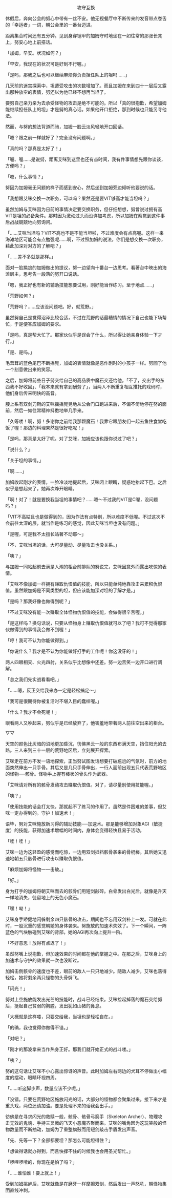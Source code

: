 <p align="center">攻守互换</p>

休假后，奔向公会的努心中带有一丝不安。他无视餐厅中不断传来的发音带点卷舌的「幸运者」一词，朝公会里的一番台迈进。

距离集合时间还有五分钟。见到身穿铠甲的加姆守时地坐在一如往常的那张长凳上，努安心地上前搭话。

「加姆，早安。状况如何？」

「早安，我现在的状况可是好到不行喔。」

「是吗，那我之后也可以继续麻烦你负责担任队上的坦吗……」

几天前的迷宫探索中，坦遭受攻击的次数增加了。而且加姆在来到四十一层后又露出那种放空的表情，努还以为他已经不想再当坦了。

要努自己亲力亲为去承受怪物的攻击是绝不可能的。所以「真的很抱歉，希望加姆能继续担任队上的坦」才是努的真心话。如果他开口拒绝，那到时候也只能另寻他法。

然而，与努的想法背道而驰，加姆一脸云淡风轻地开口回话。

「嗯？跟之前一样就好了？完全没有问题啊。」

「真的吗？那真是太好了！」

「喔、喔……是说努，距离艾咪到这里也还有点时间，我有件事情想先跟你谈谈，方便吗？」

「嗯，什么事情？」

努因为加姆毫无问题的样子而感到安心，然后坐到加姆旁边倾听他要说的话。

「我想跟艾咪交换一次职务，可以吗？果然还是要VIT够高才能当坦吗？」

虽然加姆与艾咪因为日前的事情决定要交换职务，但仔细想想，努曾说过拥有高VIT是坦的必备条件。那时因为激动过头而没详加考虑，所以加姆在察觉到这件事后战战兢兢地向努询问。

「……艾咪当坦吗？VIT不高也不是不能当坦啦，不过难度会有点高喔。这样一来海滩地区可能会有点勉强呢……啊，不过照加姆的说法，你们是想交换一次职务，藉此加深对对方的了解吧？」

「……差不多就是那样。」

面对一脸尴尬的加姆做出的提议，努一边望向十番台一边思考。看著台中映出的海滩层主，思考告一段落的努开口说话。

「嗯，我正好也有新的辅助技能想要试用，刚好能当作练习。至于地点……」

「荒野如何？」

「荒野吗？……应该没问题吧。好，就荒野。」

虽然努自己是觉得沼泽比较合适，不过在荒野的话最糟情的情况下自己也能下场帮忙，于是便答应加姆的要求。

「是吗，真是帮大忙了。那家伙似乎是误会了什么，所以得让她亲身体验一下才行。」

「是、是吗。」

毛茸茸的蓝色尾巴不断摇晃，加姆的表情就像是恶作剧时的小孩子一样。努回了他一个刻意做出来的笑容。

之后，加姆将前些日子努交给自己的高品质中魔石交还给他。「不了，交出手的东西我不好收回」、「我本来就有拿到酬劳了」，当两人不断重复相互推托的戏码时，他们身后传来明快的高音。

腰上系有双剑刀鞘的艾咪摇摇晃晃地从公会门口跑进来后，不偏不倚地停在努的面前，然后一如往常精神抖擞地举几手来。

「久等喽！啊，努！多谢你之前给我那颗魔石！我靠它跟朋友们一起去鱼住食堂吃饭了喔！那边的料理果然是很好吃呢！」

「是吗，那真是太好了呢。对了艾咪，加姆应该也跟你说过了吧？」

「说什么？」

「关于坦的事情。」

「啊……」

加姆收起刚才的表情，一脸冷淡地提起后，艾咪闭上眼睛，疑惑地抬起下巴。之后似乎是想起来了，她再次睁开眼睛。

「啊！对了！就是要换我当坦的事情吧？……嗯～不过我的VIT是C喔，没问题吗？」

「VIT不高姑且也是做得到的，因为作法有点特别，所以难度不低喔。不过这次不会前往太深的层，就当作是练习的感觉，因此艾咪当坦也没有问题。」

「是喔，可是我不太擅长站著不动耶～」

「不，艾咪当坦的话，大可尽量动、尽量攻击也没关系。」

「咦？」

与加姆一同站起前去满是人潮的柜台前排队的努说完，艾咪因意外而露出吃惊的表情。

「艾咪不像加姆一样拥有赚取仇恨值的技能，所以只能单纯地靠攻击来累积仇恨值。虽然跟加姆是不同类型的坦，但应该能加深对坦的了解才是。」

「是吗？那我好像也做得到呢？」

「不过艾咪没有能一次赚取全体怪物仇恨值的技能，会做得很辛苦喔。」

「是这样吗？换句话说，只要从怪物身上赚取仇恨值就可以了吧？我可不觉得那家伙做得到的事情我会做不到喔！」

「哼！我可不认为你能做得到。」

「你说什么？我才是不认为你能做好打手的工作呢！你这没牙的！」

两人四眼相交、火光四射，关系似乎比想像中还差。努一边苦笑一边开口进行调解。

「总之我们先实战看看吧。」

「……嗯，反正交给我来办一定是轻松搞定～」

「我可是很期待你被复活时不堪入目的蠢样喔。」

「什么？我才不会死呢！」

眼看两人又吵起来，努似乎是已经放弃了，他害羞地带著两人前往空出来的柜台。

▽▽

天空的颜色比灰暗的沼地更加昏沉，彷佛黑云一般的东西布满天空，挡住阳光的去路。三人来到三十一层的荒野地区后，立刻展开探索。

艾咪走在前方不发一语地探索，正当努试图发话想要打破尴尬的气氛时，前方的地面突然伸出一只手骨。其后又是几只手骨伸出，一行人面前出现五只代表荒野地区的怪物──骸骨。怪物手上握有棒状的骨头作为武器。

「艾咪请对所有的骸骨发动攻击赚取仇恨值。对了，请尽量别使用技能喔。」

「咦？」

「使用技能的话会打太快，那就起不了练习的作用了。虽然是件困难的差事，但艾咪一定办得到的。守护！加速术！」

语毕，努对艾咪施放新习得的辅助技能──加速术。那是能够增加对象AGI（敏捷度）的技能，获得加速术增幅的时间内，身体会变得轻快且易于活动。

「哇！哇！」

艾咪一边为这轻盈的感觉而吃惊，一边用双剑抵挡骸骨袭来的骨棍棒。其后她又迅速地朝五只骸骨进行攻击以赚取仇恨值。

「麻烦加姆将怪物一一击破。」

「好。」

身为打手的加姆将朝艾咪而去的骸骨们用短剑敲碎。白骨发出白光后，就像是升天一样地消失，徒留地上的无色小魔石。

「嘿！呦！」

艾咪身手矫健地闪躲剩余四只骸骨的攻击，期间也不忘用双剑补上一发。可就在此时，一股沉重的感觉朝她的身体袭来。努施放的加速术失效了。下一个瞬间，一阵蓝色的气块触碰到艾咪的背部，她的AGI再次向上提升一阶。

「不好意思！放得有点迟了！」

虽然努嘴上说抱歉，但加速效果的时间都在他的掌握之中。在那之后，艾咪身上的加速术与守护的效果就一次也没断过。

加姆击倒骸骨的速度也不差，眼前的敌人一只只地减少。随敌人减少，艾咪也落得轻松，她将剩余两只怪物的头骨劈飞。

「闪光！」

努对上空施放能发出光芒的技能时，战斗已经结束。艾咪捡起掉落的魔石交给努后，挺起自己贫弱的胸膛，发出犹如山猪的鼻息。

「大概就是这样喽，只要交给我，当坦也是轻松自在。」

「的确，我也觉得你做得不错。」

「对吧？」

「刚才的那波拿来当作热身正好。那我们就开始正式的战斗喽。」

「咦？」

努的这句话让艾咪不小心露出惊讶的声音。此时加姆左右两边的犬耳不停做出小幅度的摆动，眼睛环视四周。

「……听这脚步声，数量应该不少呢。」

「没错。只要在荒野地区施放闪光的话，大部分的怪物都会聚集过来。接下来才是重头戏，两位还请加油。要是处理不来的话我会出手。」

彷佛是在寻求闪光的救赎一般，骸骨、骸骨弓箭手（Skeleton Archer）、物理攻击无效的鬼魂、手持三叉戟的飞天小恶魔齐聚而来。艾咪的嘴角因为这玩笑般的怪物数量而不断抽动，加姆为了重整旗鼓而用短剑敲击手盾发出声音。

「先、先等一下？全部都要坦？那怎么可能坦得住？」

「想做得话就办得到，而且快撑不住的时候我也会用圣光帮忙。」

「啰哩啰嗦的，你现在是怕了吗？」

「……谁怕谁！要上就上！」

受到加姆挑衅后，艾咪就像是在磨牙一样摩擦双剑，然后发出一声怒吼，朝怪物集团直线冲刺。


